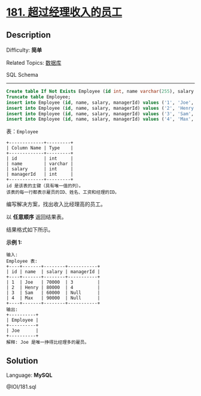 # [181\. 超过经理收入的员工](https://leetcode.cn/problems/employees-earning-more-than-their-managers/)

## Description

Difficulty: **简单**  

Related Topics: [数据库](https://leetcode.cn/tag/https://leetcode.cn/tag/database//)


<span>SQL Schema</span>

* * *

```sql
Create table If Not Exists Employee (id int, name varchar(255), salary int, managerId int);
Truncate table Employee;
insert into Employee (id, name, salary, managerId) values ('1', 'Joe', '70000', '3');
insert into Employee (id, name, salary, managerId) values ('2', 'Henry', '80000', '4');
insert into Employee (id, name, salary, managerId) values ('3', 'Sam', '60000', NULL);
insert into Employee (id, name, salary, managerId) values ('4', 'Max', '90000', NULL);
```


表：`Employee` 

```
+-------------+---------+
| Column Name | Type    |
+-------------+---------+
| id          | int     |
| name        | varchar |
| salary      | int     |
| managerId   | int     |
+-------------+---------+
id 是该表的主键（具有唯一值的列）。
该表的每一行都表示雇员的ID、姓名、工资和经理的ID。
```

编写解决方案，找出收入比经理高的员工。

以 **任意顺序** 返回结果表。

结果格式如下所示。

**示例 1:**

```
输入: 
Employee 表:
+----+-------+--------+-----------+
| id | name  | salary | managerId |
+----+-------+--------+-----------+
| 1  | Joe   | 70000  | 3         |
| 2  | Henry | 80000  | 4         |
| 3  | Sam   | 60000  | Null      |
| 4  | Max   | 90000  | Null      |
+----+-------+--------+-----------+
输出: 
+----------+
| Employee |
+----------+
| Joe      |
+----------+
解释: Joe 是唯一挣得比经理多的雇员。
```


## Solution

Language: **MySQL**

@IOI/181.sql